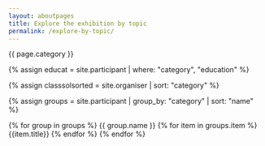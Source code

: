 ```yaml
---
layout: aboutpages
title: Explore the exhibition by topic
permalink: /explore-by-topic/
---
```

<!-- taken from: https://stackoverflow.com/questions/28100220/jekyll-display-collection-by-category-->
{{ page.category }}

{% assign educat = site.participant | where: "category", "education" %}

{% assign classsolsorted = site.organiser | sort: "category" %}

{% assign groups = site.participant | group_by: "category" | sort: "name" %}

{% for group in groups %}
    {{ group.name }}
    {% for item in groups.item %}
        {{item.title}}
    {% endfor %}
{% endfor %}